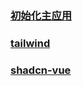 ### [初始化主应用](https://micro-frontends.ice.work/docs/guide/)

### [tailwind](https://tailwindui.starxg.com/components)

### [shadcn-vue](https://www.shadcn-vue.com/docs/introduction.html)